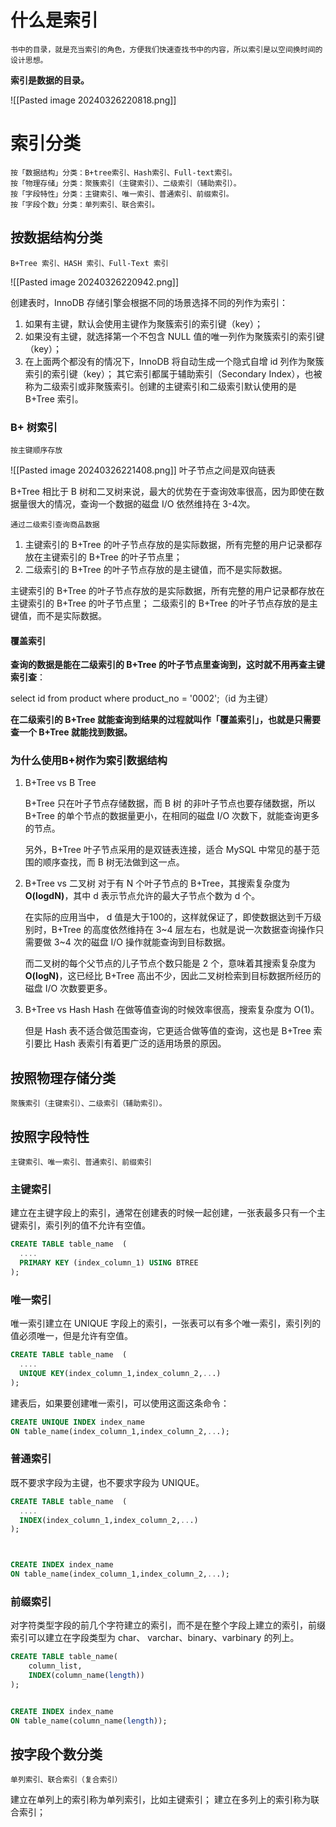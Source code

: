 
# 什么是索引
	书中的目录，就是充当索引的角色，方便我们快速查找书中的内容，所以索引是以空间换时间的设计思想。

**索引是数据的目录。**

![[Pasted image 20240326220818.png]]

# 索引分类

	按「数据结构」分类：B+tree索引、Hash索引、Full-text索引。
	按「物理存储」分类：聚簇索引（主键索引）、二级索引（辅助索引）。
	按「字段特性」分类：主键索引、唯一索引、普通索引、前缀索引。
	按「字段个数」分类：单列索引、联合索引。

## 按数据结构分类
	B+Tree 索引、HASH 索引、Full-Text 索引

![[Pasted image 20240326220942.png]]

创建表时，InnoDB 存储引擎会根据不同的场景选择不同的列作为索引：
1. 如果有主键，默认会使用主键作为聚簇索引的索引键（key）；
2. 如果没有主键，就选择第一个不包含 NULL 值的唯一列作为聚簇索引的索引键（key）；
3. 在上面两个都没有的情况下，InnoDB 将自动生成一个隐式自增 id 列作为聚簇索引的索引键（key）；
其它索引都属于辅助索引（Secondary Index），也被称为二级索引或非聚簇索引。创建的主键索引和二级索引默认使用的是 B+Tree 索引。
### B+ 树索引
	按主键顺序存放


![[Pasted image 20240326221408.png]]
	叶子节点之间是双向链表

B+Tree 相比于 B 树和二叉树来说，最大的优势在于查询效率很高，因为即使在数据量很大的情况，查询一个数据的磁盘 I/O 依然维持在 3-4次。

	通过二级索引查询商品数据
1. 主键索引的 B+Tree 的叶子节点存放的是实际数据，所有完整的用户记录都存放在主键索引的 B+Tree 的叶子节点里；
2. 二级索引的 B+Tree 的叶子节点存放的是主键值，而不是实际数据。

主键索引的 B+Tree 的叶子节点存放的是实际数据，所有完整的用户记录都存放在主键索引的 B+Tree 的叶子节点里；
二级索引的 B+Tree 的叶子节点存放的是主键值，而不是实际数据。

#### 覆盖索引

**查询的数据是能在二级索引的 B+Tree 的叶子节点里查询到，这时就不用再查主键索引查**：

select id from product where product_no = '0002';（id 为主键）

**在二级索引的 B+Tree 就能查询到结果的过程就叫作「覆盖索引」，也就是只需要查一个 B+Tree 就能找到数据。**

### 为什么使用B+树作为索引数据结构

1. B+Tree vs B Tree

	B+Tree 只在叶子节点存储数据，而 B 树 的非叶子节点也要存储数据，所以 B+Tree 的单个节点的数据量更小，在相同的磁盘 I/O 次数下，就能查询更多的节点。

	另外，B+Tree 叶子节点采用的是双链表连接，适合 MySQL 中常见的基于范围的顺序查找，而 B 树无法做到这一点。
2. B+Tree vs 二叉树
	对于有 N 个叶子节点的 B+Tree，其搜索复杂度为**O(logdN)**，其中 d 表示节点允许的最大子节点个数为 d 个。

	在实际的应用当中， d 值是大于100的，这样就保证了，即使数据达到千万级别时，B+Tree 的高度依然维持在 3~4 层左右，也就是说一次数据查询操作只需要做 3~4 次的磁盘 I/O 操作就能查询到目标数据。

	而二叉树的每个父节点的儿子节点个数只能是 2 个，意味着其搜索复杂度为 **O(logN)**，这已经比 B+Tree 高出不少，因此二叉树检索到目标数据所经历的磁盘 I/O 次数要更多。
3. B+Tree vs Hash
	Hash 在做等值查询的时候效率很高，搜索复杂度为 O(1)。

	但是 Hash 表不适合做范围查询，它更适合做等值的查询，这也是 B+Tree 索引要比 Hash 表索引有着更广泛的适用场景的原因。

## 按照物理存储分类
	聚簇索引（主键索引）、二级索引（辅助索引）。


## 按照字段特性
	主键索引、唯一索引、普通索引、前缀索引

### 主键索引

建立在主键字段上的索引，通常在创建表的时候一起创建，一张表最多只有一个主键索引，索引列的值不允许有空值。

```sql
CREATE TABLE table_name  (
  ....
  PRIMARY KEY (index_column_1) USING BTREE
);
```
### 唯一索引

唯一索引建立在 UNIQUE 字段上的索引，一张表可以有多个唯一索引，索引列的值必须唯一，但是允许有空值。

```sql
CREATE TABLE table_name  (
  ....
  UNIQUE KEY(index_column_1,index_column_2,...) 
);
```

建表后，如果要创建唯一索引，可以使用这面这条命令：
```sql
CREATE UNIQUE INDEX index_name
ON table_name(index_column_1,index_column_2,...); 
```

### 普通索引

既不要求字段为主键，也不要求字段为 UNIQUE。

```sql
CREATE TABLE table_name  (
  ....
  INDEX(index_column_1,index_column_2,...) 
);



CREATE INDEX index_name
ON table_name(index_column_1,index_column_2,...);

```

### 前缀索引

对字符类型字段的前几个字符建立的索引，而不是在整个字段上建立的索引，前缀索引可以建立在字段类型为 char、 varchar、binary、varbinary 的列上。

```sql
CREATE TABLE table_name(
    column_list,
    INDEX(column_name(length))
); 


CREATE INDEX index_name
ON table_name(column_name(length)); 

```

## 按字段个数分类
	单列索引、联合索引（复合索引）

建立在单列上的索引称为单列索引，比如主键索引；
建立在多列上的索引称为联合索引；

